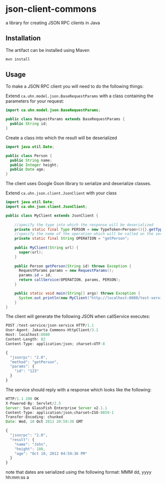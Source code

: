 # json-client-commons

a library for creating JSON RPC clients in Java

## Installation

The artifact can be installed using Maven
```bash
mvn install
```

## Usage

To make a JSON RPC client you will need to do the following things:

Extend `ca.uhn.model.json.BaseRequestParams` with a class containing the parameters for your request:
```java
import ca.uhn.model.json.BaseRequestParams;

public class RequestParams extends BaseRequestParams {
  public String id;  
}
```
Create a class into which the result will be deserialized
```java
import java.util.Date;

public class Person {  
  public String name;
  public Integer height;
  public Date age;
}
```

The client uses Google Gson library to serialize and deserialize classes. 

Extend `ca.uhn.json.client.JsonClient` with your class

```java
import java.util.Date;
import ca.uhn.json.client.JsonClient;

public class MyClient extends JsonClient {
    
    //specify the type into which the response will be deserialized
    private static final Type PERSON = new TypeToken<Person>(){}.getType();
    //specify the name of the operation which will be called on the service
    private static final String OPERATION = "getPerson";
    
    public MyClient(String url) {
      super(url);
    }
    
    public Person getPerson(String id) throws Exception {
      RequestParams params = new RequestParams();
      params.id = id;      
      return callService(OPERATION, params, PERSON);
    }

    public static void main(String[] args) throws Exception {
  	  System.out.println(new MyClient("http://localhost:8080/test-service/json-service").getPerson("123"));
	}
}
```
The client will generate the following JSON when callService executes:
```javascript
POST /test-service/json-service HTTP/1.1
User-Agent: Jakarta Commons-HttpClient/3.1
Host: localhost:8080
Content-Length: 82
Content-Type: application/json; charset=UTF-8

{
  "jsonrpc": "2.0",
  "method": "getPerson",
  "params": {
    "id": "123"
  }
}
```
The service should reply with a response which looks like the following:
```javascript
HTTP/1.1 200 OK
X-Powered-By: Servlet/2.5
Server: Sun GlassFish Enterprise Server v2.1.1
Content-Type: application/json;charset=ISO-8859-1
Transfer-Encoding: chunked
Date: Wed, 10 Oct 2012 20:59:36 GMT

{
  "jsonrpc": "2.0",
  "result": {
    "name": "John",
    "height": 180,
    "age": "Oct 10, 2012 04:59:36 PM"
  }
}
```
note that dates are serialized using the following format: MMM dd, yyyy hh:mm:ss a 
